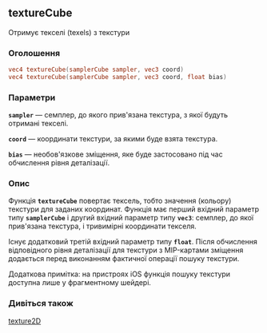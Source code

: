 ## textureCube
Отримує текселі (texels) з текстури

### Оголошення
```glsl
vec4 textureCube(samplerCube sampler, vec3 coord)  
vec4 textureCube(samplerCube sampler, vec3 coord, float bias)
```

### Параметри
**```sampler```** — семплер, до якого прив'язана текстура, з якої будуть отримані текселі.

**```coord```** — координати текстури, за якими буде взята текстура.

**```bias```** — необов'язкове зміщення, яке буде застосовано під час обчислення рівня деталізації.

### Опис
Функція **`textureCube`** повертає тексель, тобто значення (кольору) текстури для заданих координат. Функція має перший вхідний параметр типу **`samplerCube`** і другий вхідний параметр типу **`vec3`**: семплер, до якої прив'язана текстура, і тривимірні координати текселя.

Існує додатковий третій вхідний параметр типу **`float`**. Після обчислення відповідного рівня деталізації для текстури з MIP-картами зміщення додається перед виконанням фактичної операції пошуку текстури.

Додаткова примітка: на пристроях iOS функція пошуку текстури доступна лише у фрагментному шейдері.

### Дивіться також
[texture2D](/glossary/?lan=ua&search=texture2D)
